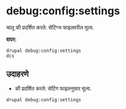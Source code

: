 # debug:config:settings
चालू की प्रदर्शित करते: सेटिंग्ज फाइलवरील मूल्य.

**वापर:**
```
drupal debug:config:settings
dcs
```

## उदाहरणे
* की प्रदर्शित करते: सेटिंग फाइलनुसार मूल्य.
```
drupal debug:config:settings
```

